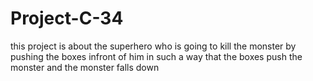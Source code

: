 # Project-C-34
this project is about the superhero who is going to kill the monster by pushing the boxes 
infront of him in such a way that the boxes push the monster and the monster falls down
